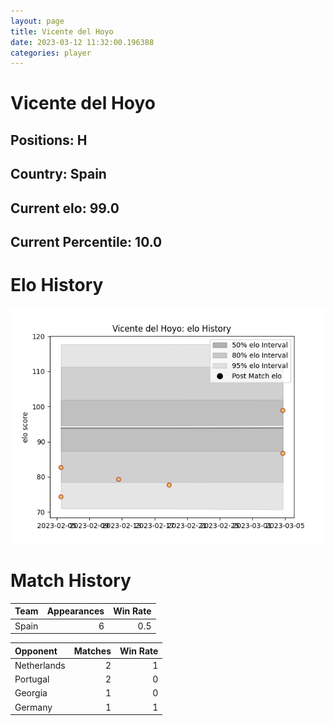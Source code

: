 ```yaml
---  
layout: page  
title: Vicente del Hoyo  
date: 2023-03-12 11:32:00.196388  
categories: player  
---
```

# Vicente del Hoyo

## Positions: H

## Country: Spain

## Current elo: 99.0

## Current Percentile: 10.0

# Elo History


![elo history](history_VicentedelHoyo.png)
# Match History


| Team   |   Appearances |   Win Rate |
|:-------|--------------:|-----------:|
| Spain  |             6 |        0.5 |

| Opponent    |   Matches |   Win Rate |
|:------------|----------:|-----------:|
| Netherlands |         2 |          1 |
| Portugal    |         2 |          0 |
| Georgia     |         1 |          0 |
| Germany     |         1 |          1 |